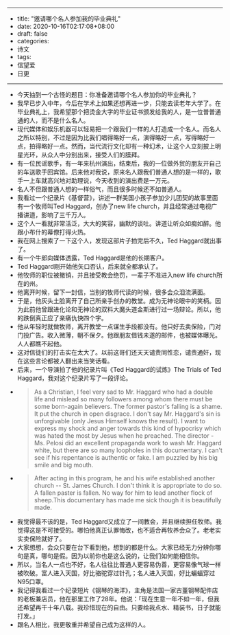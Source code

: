 - --
- title: "邀请哪个名人参加我的毕业典礼"
- date: 2020-10-16T02:17:08+08:00
- draft: false
- categories: 
- 诗文
- tags: 
- 信望爱
- 日更
- --
- 今天抽到一个古怪的题目：你准备邀请哪个名人参加你的毕业典礼？
- 我早已步入中年，今后在学术上如果还想再进一步，只能去读老年大学了。在毕业典礼上，我希望那个把烫金大字的毕业证书颁发给我的人，是一位普普通通的人，而不是什么名人。
- 现代媒体和娱乐机器可以轻易把一个跟我们一样的人打造成一个名人。而名人之所以特别，不过是因为比我们唱得略好一点，演得略好一点，写得略好一点，拍得略好一点。然而，当代流行文化却有一种幻术，让这个人立刻披上明星光环，从众人中分别出来，接受人们的膜拜。
- 有一位民谣歌手，有一年来杭州演出，结束后，我的一位做外贸的朋友开自己的车送歌手回宾馆。后来他对我说，原来名人跟我们普通人想的是一样的，歌手一上车就高兴地对助理说，今天收到的演出费是一万元。
- 名人不但跟普通人想的一样俗气，而且很多时候还不如普通人。
- 我看过一个纪录片《基督营》，讲述一群美国小孩子参加少儿团契的故事里面有一个牧师叫Ted Haggard，创办了new life church，并且经常通过电视广播讲道，影响了三千万人。
- 这个人一看就非常活泛，大大的笑容，幽默的谈吐。讲道让听众如痴如醉。他跟小布什的幕僚打得火热。
- 我在网上搜索了一下这个人，发现这部片子拍完后不久，Ted Haggard就出事了。
- 有一个牛郎向媒体透露，Ted Haggard是他的长期客户。
- Ted Haggard刚开始他矢口否认，后来就全都承认了。
- 他牧师的职位被撤销，并且接受教会绝罚，一辈子不准进入new life church所在的州。
- 他离开时候，留下一封信，当别的牧师代读的时候，很多会众泪流满面。
- 于是，他灰头土脸离开了自己所亲手创办的教堂。成为无神论眼中的笑柄。因为此前他曾跟进化论和无神论的双料大魔头道金斯进行过一场辩论。所以，他的跌倒真正应了亲痛仇快四个字。
- 他从年轻时就做牧师，离开教堂一点谋生手段都没有。他只好去卖保险，门对门投广告。收入微薄，朝不保夕。他跟朋友借钱未遂的邮件，也被媒体曝光。人人都瞧不起他。
- 这对信徒们的打击实在太大了。以前这哥们还天天谴责同性恋，谴责通奸，现在这些言论都被人翻出来当笑话看。
- 后来，一个导演拍了他的纪录片叫《Ted Haggard的试炼》The Trials of Ted Haggard，我对这个纪录片写了一段评论。
- >  As a Christian, I feel very sad to Mr. Haggard who had a double life and mislead so many followers among whom there must be some born-again believers. The former pastor's falling is a shame. It put the church in open disgrace. I don't say Mr. Haggard's sin is unforgivable (only Jesus Himself knows the result). I want to express my shock and anger towards this kind of hypocrisy which was hated the most by Jesus when he preached. The director - Ms. Pelosi did an excellent propaganda work to wash Mr. Haggard white, but there are so many loopholes in this documentary. I can't see if his repentance is authentic or fake. I am puzzled by his big smile and big mouth.
- > After acting in this program, he and his wife established another church -- St. James Church. I don't think it is appropriate to do so. A fallen paster is fallen. No way for him to lead another flock of sheep.This documentary has made me sick though it is beautifully made.
- 我觉得最不该的是，Ted Haggard又成立了一间教会，并且继续担任牧师。我觉得这是不可接受的。哪怕他真正认罪悔改，也不适合再牧养会众了。老老实实卖保险就好了。
- 大家想想，会众只要在台下看到他，想到的都是什么。大家已经无力分辨你哪句是真，哪句是假。因为以前你也是这么说的，让我们如何能相信你。
- 所以，当名人一点也不好，名人往往比普通人更容易伪善，更容易像气球一样被吹破。富人进入天国，好比骆驼穿过针孔；名人进入天国，好比蝙蝠穿过N95口罩。
- 我记得我看过一个纪录短片《钢琴的海洋》，主角是法国一家古董钢琴配件店的老板兼店员，他在那里工作了28年。他说：「现在生意一年不如一年，但我还希望再干十年八载。我珍惜现在的自由。只要给我点水、精装书，日子就能打发。」
- 跟名人相比，我更敬重并希望自己成为这样的人。
